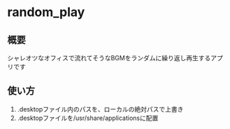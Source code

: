 # random_play

## 概要
シャレオツなオフィスで流れてそうなBGMをランダムに繰り返し再生するアプリです

## 使い方
1. .desktopファイル内のパスを、ローカルの絶対パスで上書き
1. .desktopファイルを/usr/share/applicationsに配置

